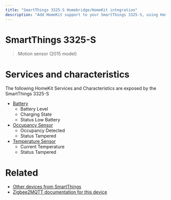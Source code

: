 ```yaml
---
title: "SmartThings 3325-S Homebridge/HomeKit integration"
description: "Add HomeKit support to your SmartThings 3325-S, using Homebridge, Zigbee2MQTT and homebridge-z2m."
---
```

<!---
This file has been GENERATED using src/docgen/docgen.ts
DO NOT EDIT THIS FILE MANUALLY!
-->
# SmartThings 3325-S
> Motion sensor (2015 model)


# Services and characteristics
The following HomeKit Services and Characteristics are exposed by
the SmartThings 3325-S

* [Battery](../../battery.md)
  * Battery Level
  * Charging State
  * Status Low Battery
* [Occupancy Sensor](../../sensors.md)
  * Occupancy Detected
  * Status Tampered
* [Temperature Sensor](../../sensors.md)
  * Current Temperature
  * Status Tampered


# Related
* [Other devices from SmartThings](../index.md#smartthings)
* [Zigbee2MQTT documentation for this device](https://www.zigbee2mqtt.io/devices/3325-S.html)